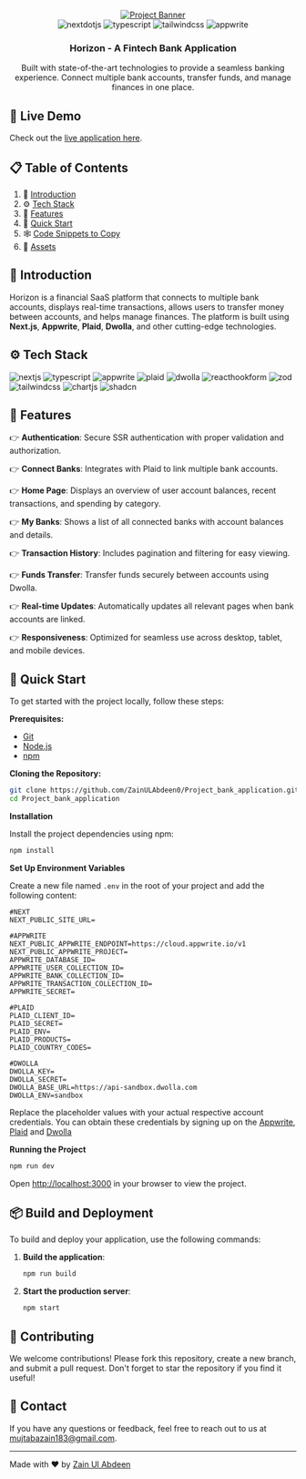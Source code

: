 <div align="center">
  <br />
    <a href="https://horizon-bank-eight.vercel.app/" target="_blank">
      <img src="public/assets/project-banner.png" alt="Project Banner">
    </a>
  <br />
  
  <div>
    <img src="https://img.shields.io/badge/-Next_JS-black?style=for-the-badge&logoColor=white&logo=nextdotjs&color=000000" alt="nextdotjs" />
    <img src="https://img.shields.io/badge/-TypeScript-black?style=for-the-badge&logoColor=white&logo=typescript&color=3178C6" alt="typescript" />
    <img src="https://img.shields.io/badge/-Tailwind_CSS-black?style=for-the-badge&logoColor=white&logo=tailwindcss&color=06B6D4" alt="tailwindcss" />
    <img src="https://img.shields.io/badge/-Appwrite-black?style=for-the-badge&logoColor=white&logo=appwrite&color=FD366E" alt="appwrite" />
  </div>

  <h3 align="center">Horizon - A Fintech Bank Application</h3>

   <div align="center">
     Built with state-of-the-art technologies to provide a seamless banking experience. Connect multiple bank accounts, transfer funds, and manage finances in one place.
    </div>
</div>

## 🔗 Live Demo

Check out the [live application here](https://horizon-bank-eight.vercel.app/).

## 📋 <a name="table">Table of Contents</a>

1. 🤖 [Introduction](#introduction)
2. ⚙️ [Tech Stack](#tech-stack)
3. 🔋 [Features](#features)
4. 🤸 [Quick Start](#quick-start)
5. 🕸️ [Code Snippets to Copy](#snippets)
6. 🔗 [Assets](#links)

## <a name="introduction">🤖 Introduction</a>

Horizon is a financial SaaS platform that connects to multiple bank accounts, displays real-time transactions, allows users to transfer money between accounts, and helps manage finances. The platform is built using **Next.js**, **Appwrite**, **Plaid**, **Dwolla**, and other cutting-edge technologies.

## <a name="tech-stack">⚙️ Tech Stack</a>

<div>
  <img src="https://img.shields.io/badge/-Next_JS-black?style=for-the-badge&logoColor=white&logo=nextdotjs&color=000000" alt="nextjs" />
  <img src="https://img.shields.io/badge/-TypeScript-black?style=for-the-badge&logoColor=white&logo=typescript&color=3178C6" alt="typescript" />
  <img src="https://img.shields.io/badge/-Appwrite-black?style=for-the-badge&logoColor=white&logo=appwrite&color=FD366E" alt="appwrite" />
  <img src="https://img.shields.io/badge/-Plaid-black?style=for-the-badge&logoColor=white&logo=plaid&color=5E5E5E" alt="plaid" />
  <img src="https://img.shields.io/badge/-Dwolla-black?style=for-the-badge&logoColor=white&logo=dwolla&color=FF8C00" alt="dwolla" />
  <img src="https://img.shields.io/badge/-React_Hook_Form-black?style=for-the-badge&logoColor=white&logo=reacthookform&color=EC5990" alt="reacthookform" />
  <img src="https://img.shields.io/badge/-Zod-black?style=for-the-badge&logoColor=white&logo=zod&color=FF6347" alt="zod" />
  <img src="https://img.shields.io/badge/-Tailwind_CSS-black?style=for-the-badge&logoColor=white&logo=tailwindcss&color=06B6D4" alt="tailwindcss" />
  <img src="https://img.shields.io/badge/-Chart_JS-black?style=for-the-badge&logoColor=white&logo=chartdotjs&color=FF6384" alt="chartjs" />
  <img src="https://img.shields.io/badge/-ShadCN-black?style=for-the-badge&logoColor=white&logo=shadcn&color=000000" alt="shadcn" />
</div>

## <a name="features">🔋 Features</a>

👉 **Authentication**: Secure SSR authentication with proper validation and authorization.

👉 **Connect Banks**: Integrates with Plaid to link multiple bank accounts.

👉 **Home Page**: Displays an overview of user account balances, recent transactions, and spending by category.

👉 **My Banks**: Shows a list of all connected banks with account balances and details.

👉 **Transaction History**: Includes pagination and filtering for easy viewing.

👉 **Funds Transfer**: Transfer funds securely between accounts using Dwolla.

👉 **Real-time Updates**: Automatically updates all relevant pages when bank accounts are linked.

👉 **Responsiveness**: Optimized for seamless use across desktop, tablet, and mobile devices.

## <a name="quick-start">🤸 Quick Start</a>

To get started with the project locally, follow these steps:

**Prerequisites:**
- [Git](https://git-scm.com/)
- [Node.js](https://nodejs.org/en)
- [npm](https://www.npmjs.com/)

**Cloning the Repository:**

```bash
git clone https://github.com/ZainULAbdeen0/Project_bank_application.git
cd Project_bank_application

```

**Installation**

Install the project dependencies using npm:

```bash
npm install
```

**Set Up Environment Variables**

Create a new file named `.env` in the root of your project and add the following content:

```env
#NEXT
NEXT_PUBLIC_SITE_URL=

#APPWRITE
NEXT_PUBLIC_APPWRITE_ENDPOINT=https://cloud.appwrite.io/v1
NEXT_PUBLIC_APPWRITE_PROJECT=
APPWRITE_DATABASE_ID=
APPWRITE_USER_COLLECTION_ID=
APPWRITE_BANK_COLLECTION_ID=
APPWRITE_TRANSACTION_COLLECTION_ID=
APPWRITE_SECRET=

#PLAID
PLAID_CLIENT_ID=
PLAID_SECRET=
PLAID_ENV=
PLAID_PRODUCTS=
PLAID_COUNTRY_CODES=

#DWOLLA
DWOLLA_KEY=
DWOLLA_SECRET=
DWOLLA_BASE_URL=https://api-sandbox.dwolla.com
DWOLLA_ENV=sandbox

```

Replace the placeholder values with your actual respective account credentials. You can obtain these credentials by signing up on the [Appwrite](https://appwrite.io/), [Plaid](https://plaid.com/) and [Dwolla](https://www.dwolla.com/)

**Running the Project**

```bash
npm run dev
```

Open [http://localhost:3000](http://localhost:3000) in your browser to view the project.

## 📦 Build and Deployment

To build and deploy your application, use the following commands:

1. **Build the application**:

    ```bash
    npm run build
    ```

2. **Start the production server**:

    ```bash
    npm start
    ```

## 👥 Contributing

We welcome contributions! Please fork this repository, create a new branch, and submit a pull request. Don't forget to star the repository if you find it useful!

## 📧 Contact

If you have any questions or feedback, feel free to reach out to us at [mujtabazain183@gmail.com](mailto:mujtabazain183@gmail.com).

---

Made with ❤️ by [Zain Ul Abdeen](https://github.com/ZainULAbdeen0)